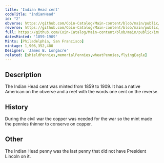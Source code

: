 ```yaml
---
title: 'Indian Head cent'
codeTitle: "indianHead"
id: "2"
obverse: https://github.com/Coin-Catalog/Main-content/blob/main/public/images/pennies/SC/PNGs/indianHeadObverse.png?raw=true
reverse: https://github.com/Coin-Catalog/Main-content/blob/main/public/images/pennies/SC/PNGs/indianHeadReverse.png?raw=true
full: https://github.com/Coin-Catalog/Main-content/blob/main/public/images/pennies/SC/PNGs/indianHead.png?raw=true
datesMinted: '1859-1909'
Mints: [Philadelphia, San Francisco]
mintage: 1,906,352,400
Designer: 'James B. Longacre'
related: [shieldPennies,memorialPennies,wheatPennies,flyingEagle]
---
```


## Description

The Indian Head cent was minted from 1859 to 1909. It has a native American on the obverse and a reef with the words one cent on the reverse.

## History

During the civil war the copper was needed for the war so the mint made the pennies thinner to conserve on copper.

## Other

The Indian Head penny was the last penny that did not have President Lincoln on it.
